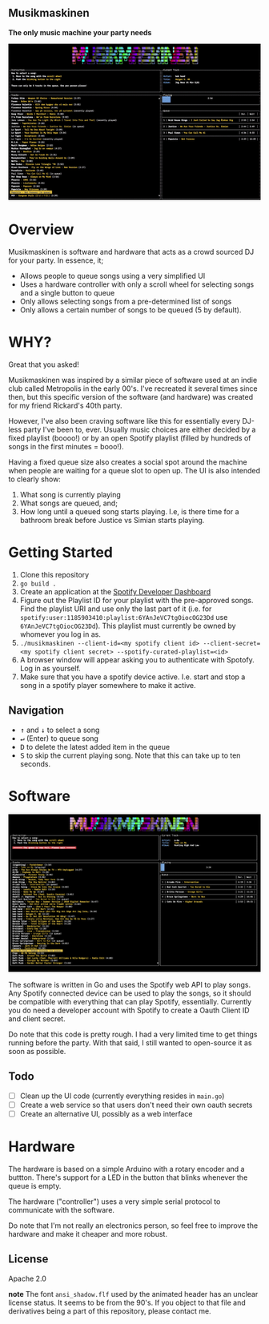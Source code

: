 ## Musikmaskinen
**The only music machine your party needs**

![](readme-assets/demo.gif)

# Overview
Musikmaskinen is software and hardware that acts as a crowd sourced DJ for your party. In essence, it;

* Allows people to queue songs using a very simplified UI
* Uses a hardware controller with only a scroll wheel for selecting songs and a single button to queue 
* Only allows selecting songs from a pre-determined list of songs
* Only allows a certain number of songs to be queued (5 by default). 

# WHY?

Great that you asked! 

Musikmaskinen was inspired by a similar piece of software used at an indie club called Metropolis in the early 00's. I've recreated it several times since then, but this specific version of the software (and hardware) was created for my friend Rickard's 40th party. 

However, I've also been craving software like this for essentially every DJ-less party I've been to, ever. Usually music choices are either decided by a fixed playlist (boooo!) or by an open Spotify playlist (filled by hundreds of songs in the first minutes = booo!).

Having a fixed queue size also creates a social spot around the machine when people are waiting for a queue slot to open up. The UI is also intended to clearly show:

1. What song is currently playing
2. What songs are queued, and;
3. How long until a queued song starts playing. I.e, is there time for a bathroom break before Justice vs Simian starts playing.

# Getting Started
1. Clone this repository
2. `go build .`
3. Create an application at the [Spotify Developer Dashboard](https://developer.spotify.com/dashboard)
4. Figure out the Playlist ID for your playlist with the pre-approved songs. Find the playlist URI and use only the last part of it (i.e. for `spotify:user:1185903410:playlist:6YAnJeVC7tgOiocOG23Dd` use `6YAnJeVC7tgOiocOG23Dd`). This playlist must currently be owned by whomever you log in as.
5. `./musikmaskinen --client-id=<my spotify client id> --client-secret=<my spotify client secret> --spotify-curated-playlist=<id>`
6. A browser window will appear asking you to authenticate with Spotofy. Log in as yourself.
7. Make sure that you have a spotify device active. I.e. start and stop a song in a spotify player somewhere to make it active.

## Navigation
- <kbd>&uarr;</kbd> and <kbd>&darr;</kbd> to select a song
- <kbd>↵</kbd> (Enter) to queue song
- <kbd>D</kbd> to delete the latest added item in the queue
- <kbd>S</kbd> to skip the current playing song. Note that this can take up to ten seconds.

# Software

![](readme-assets/mm-screenshot.png)

The software is written in Go and uses the Spotify web API to play songs. Any Spotify connected device can be used to play the songs, so it should be compatible with everything that can play Spotify, essentially. Currently you do need a developer account with Spotify to create a Oauth Client ID and client secret.

Do note that this code is pretty rough. I had a very limited time to get things running before the party. With that said, I still wanted to open-source it as soon as possible.

## Todo
- [ ] Clean up the UI code (currently everything resides in `main.go`)
- [ ] Create a web service so that users don't need their own oauth secrets
- [ ] Create an alternative UI, possibly as a web interface

# Hardware
The hardware is based on a simple Arduino with a rotary encoder and a buttton. There's support for a LED in the button that blinks whenever the queue is empty. 

The hardware ("controller") uses a very simple serial protocol to communicate with the software.

Do note that I'm not really an electronics person, so feel free to improve the hardware and make it cheaper and more robust.

## License

Apache 2.0

**note** The font `ansi_shadow.flf` used by the animated header has an unclear license status. It seems to be from the 90's. If you object to that file and derivatives being a part of this repository, please contact me. 
